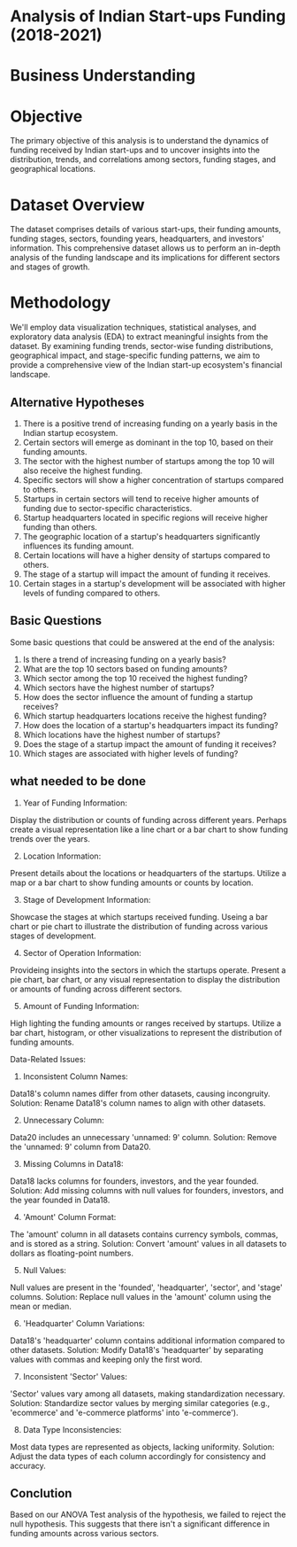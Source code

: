 # Analysis of Indian Start-ups Funding (2018-2021)
 
# Business Understanding
 
# Objective
The primary objective of this analysis is to understand the dynamics of funding received by Indian start-ups and to uncover insights into the distribution, trends, and correlations among sectors, funding stages, and geographical locations.
 
# Dataset Overview
The dataset comprises details of various start-ups, their funding amounts, funding stages, sectors, founding years, headquarters, and investors' information. This comprehensive dataset allows us to perform an in-depth analysis of the funding landscape and its implications for different sectors and stages of growth.
 
# Methodology
We'll employ data visualization techniques, statistical analyses, and exploratory data analysis (EDA) to extract meaningful insights from the dataset. By examining funding trends, sector-wise funding distributions, geographical impact, and stage-specific funding patterns, we aim to provide a comprehensive view of the Indian start-up ecosystem's financial landscape.
 
## Alternative Hypotheses
 
1)	There is a positive trend of increasing funding on a yearly basis in the Indian startup ecosystem.
2)	Certain sectors will emerge as dominant in the top 10, based on their funding amounts.
3)	The sector with the highest number of startups among the top 10 will also receive the highest funding.
4)	Specific sectors will show a higher concentration of startups compared to others.
5)	Startups in certain sectors will tend to receive higher amounts of funding due to sector-specific characteristics.
6)	Startup headquarters located in specific regions will receive higher funding than others.
7)	The geographic location of a startup's headquarters significantly influences its funding amount.
8)	Certain locations will have a higher density of startups compared to others.
9)	The stage of a startup will impact the amount of funding it receives.
10)	Certain stages in a startup's development will be associated with higher levels of funding compared to others.

## Basic Questions
 Some basic questions that could be answered at the end of the analysis:
1)	Is there a trend of increasing funding on a yearly basis?
2)	What are the top 10 sectors based on funding amounts?
3)	Which sector among the top 10 received the highest funding?
4)	Which sectors have the highest number of startups?
5)	How does the sector influence the amount of funding a startup receives?
6)	Which startup headquarters locations receive the highest funding?
7)	How does the location of a startup's headquarters impact its funding?
8)	Which locations have the highest number of startups?
9)	Does the stage of a startup impact the amount of funding it receives?
10)	Which stages are associated with higher levels of funding? 
## what needed to be done
 
1. Year of Funding Information:
 
Display the distribution or counts of funding across different years.
Perhaps create a visual representation like a line chart or a bar chart to show funding trends over the years.
 
2. Location Information:
 
Present details about the locations or headquarters of the startups.
Utilize a map or a bar chart to show funding amounts or counts by location.
 
3. Stage of Development Information:
 
Showcase the stages at which startups received funding.
Useing a bar chart or pie chart to illustrate the distribution of funding across various stages of development.
 
4. Sector of Operation Information:
 
Provideing insights into the sectors in which the startups operate.
Present a pie chart, bar chart, or any visual representation to display the distribution or amounts of funding across different sectors.
 
5. Amount of Funding Information:
 
High lighting the funding amounts or ranges received by startups.
Utilize a bar chart, histogram, or other visualizations to represent the distribution of funding amounts.
 
 
 Data-Related Issues:
 
1. Inconsistent Column Names:
 
Data18's column names differ from other datasets, causing incongruity.
Solution: Rename Data18's column names to align with other datasets.
 
2. Unnecessary Column:
 
Data20 includes an unnecessary 'unnamed: 9' column.
Solution: Remove the 'unnamed: 9' column from Data20.
 
3. Missing Columns in Data18:
 
Data18 lacks columns for founders, investors, and the year founded.
Solution: Add missing columns with null values for founders, investors, and the year founded in Data18.
 
4. 'Amount' Column Format:
 
The 'amount' column in all datasets contains currency symbols, commas, and is stored as a string.
Solution: Convert 'amount' values in all datasets to dollars as floating-point numbers.
 
5. Null Values:
 
Null values are present in the 'founded', 'headquarter', 'sector', and 'stage' columns.
Solution: Replace null values in the 'amount' column using the mean or median.
 
6. 'Headquarter' Column Variations:
 
Data18's 'headquarter' column contains additional information compared to other datasets.
Solution: Modify Data18's 'headquarter' by separating values with commas and keeping only the first word.
 
7. Inconsistent 'Sector' Values:
 
'Sector' values vary among all datasets, making standardization necessary.
Solution: Standardize sector values by merging similar categories (e.g., 'ecommerce' and 'e-commerce platforms' into 'e-commerce').
 
8. Data Type Inconsistencies:
 
Most data types are represented as objects, lacking uniformity.
Solution: Adjust the data types of each column accordingly for consistency and accuracy.
 
## Conclution
 
Based on our ANOVA Test analysis of the hypothesis, we failed to reject the null hypothesis. This suggests that there isn't a significant difference in funding amounts across various sectors.